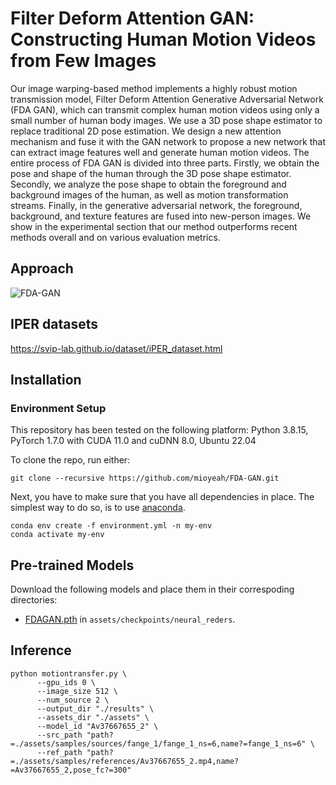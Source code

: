 # Filter Deform Attention GAN: Constructing Human Motion Videos from Few Images

Our image warping-based method implements a highly robust motion transmission model, Filter Deform Attention Generative Adversarial Network (FDA GAN), which can transmit complex human motion videos using only a small number of human body images. We use a 3D pose shape estimator to replace traditional 2D pose estimation. We design a new attention mechanism and fuse it with the GAN network to propose a new network that can extract image features well and generate human motion videos. The entire process of FDA GAN is divided into three parts. Firstly, we obtain the pose and shape of the human through the 3D pose shape estimator. Secondly, we analyze the pose shape to obtain the foreground and background images of the human, as well as motion transformation streams. Finally, in the generative adversarial network, the foreground, background, and texture features are fused into new-person images. We show in the experimental section that our method outperforms recent methods overall and on various evaluation metrics.

## Approach

![FDA-GAN]([https://github.com/mioyeah/FDA-GAN/data/FDA-GAN.jpg](https://github.com/mioyeah/FDA-GAN/blob/main/data/FDA-GAN.jpg))

## IPER datasets
https://svip-lab.github.io/dataset/iPER_dataset.html

## Installation
### Environment Setup
This repository has been tested on the following platform:
Python 3.8.15, PyTorch 1.7.0 with CUDA 11.0 and cuDNN 8.0, Ubuntu 22.04

To clone the repo, run either:
```
git clone --recursive https://github.com/mioyeah/FDA-GAN.git
```
Next, you have to make sure that you have all dependencies in place.
The simplest way to do so, is to use [anaconda](https://www.anaconda.com/). 
```
conda env create -f environment.yml -n my-env
conda activate my-env
```

## Pre-trained Models
Download the following models and place them in their correspoding directories:
- [FDAGAN.pth]((https://drive.google.com/file/d/19_rbhSSDknZO4DnBU018uaW9QratNxbk/view?usp=drive_link)) in
`assets/checkpoints/neural_reders`.

## Inference
```
python motiontransfer.py \
      --gpu_ids 0 \
      --image_size 512 \
      --num_source 2 \
      --output_dir "./results" \
      --assets_dir "./assets" \
      --model_id "Av37667655_2" \
      --src_path "path?=./assets/samples/sources/fange_1/fange_1_ns=6,name?=fange_1_ns=6" \
      --ref_path "path?=./assets/samples/references/Av37667655_2.mp4,name?=Av37667655_2,pose_fc?=300" 
```
